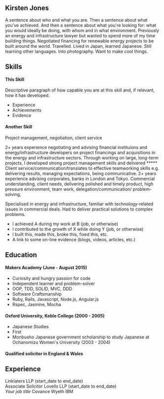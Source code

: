 ## Kirsten Jones

A sentence about who and what you are. Then a sentence about what you've achieved. And then a sentence about what you're looking for: what you would ideally be doing, with whom and in what environment.
Previously an energy and infrastructure lawyer but wanted to spend more of my time building things.
Negotiated financing for renewable energy projects to be built around the world. Travelled. Lived in Japan, learned Japanese. Still learning other languages. Into photography. Want to make cool things.

## Skills

#### This Skill

Descriptive paragraph of how capable you are at this skill and, if relevant, how it has developed.

- Experience
- Achievements
- Evidence

#### Another Skill
Project management, negotiation, client service

2+ years experience negotiating and advising financial instituions and energy/infrastructure developers on project financings and acquisitions in the energy and infrastructure sectors. Through working on large, long-term projects, I developed strong project management skills and delivered ***** Client service/communication/translates to effective teamworking skills e.g. delivering results, managing expectations, being communicative. 
2+ years experience advising corporates, banks in London and Tokyo.
Commercial understanding, client needs, delivering polished and timely product, high pressure environment, team work, delegation/communication/ problem-solving,

Specialised in energy and infrastructure, familiar with technology-related issues in commercial deals. Had to deliver practical solutions to complex problems. <EXAMPLES>

- I achieved A during my work at B (job, or otherwise)
- I contributed to the growth of X while doing Y (job, or otherwise)
- I built this, made this, broke this, fixed this, etc.
- A link to some on-line evidence (blogs, videos, articles, etc.)

## Education

#### Makers Academy (June - August 2015)

- Curiosity and hungry passion for code
- Independent learner and problem-solver
- OOP, TDD, SOLID, MVC, DDD
- Software Craftsmanship
- Ruby, Rails, Javascript, Node.js, Angular.js
- Rspec, Jasmine, Mocha

#### Oxford University, Keble College (2000 - 2005)

- Japanese Studies
- First
- Monbusho Japanese government scholarship to study Japanese at Ochanomizu Women's University (2003 - 2004)

#### Qualified solicitor in England & Wales

## Experience

Linklaters LLP (start_date to end_date)    
Associate Solicitor
Lovells LLP (start_date to end_date)   
*Your job title*
Covance
Wyeth
IBM
